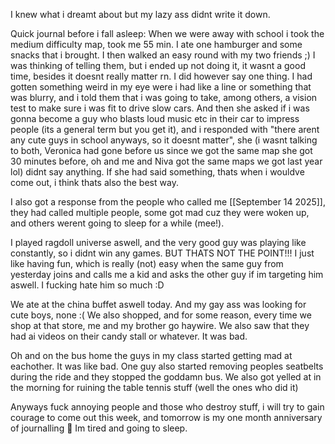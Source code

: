 I knew what i dreamt about but my lazy ass didnt write it down.

Quick journal before i fall asleep:
When we were away with school i took the medium difficulty map, took me 55 min. I ate one hamburger and some snacks that i brought. I then walked an easy round with my two friends ;)
I was thinking of telling them, but i ended up not doing it, it wasnt a good time, besides it doesnt really matter rn. I did however say one thing. I had gotten something weird in my eye were i had like a line or something that was blurry, and i told them that i was going to take, among others, a vision test to make sure i was fit to drive slow cars. And then she asked if i was gonna become a guy who blasts loud music etc in their car to impress people (its a general term but you get it), and i responded with "there arent any cute guys in school anyways, so it doesnt matter", she (i wasnt talking to both, Veronica had gone before us since we got the same map she got 30 minutes before, oh and me and Niva got the same maps we got last year lol) didnt say anything. If she had said something, thats when i wouldve come out, i think thats also the best way.

I also got a response from the people who called me [[September 14 2025]], they had called multiple people, some got mad cuz they were woken up, and others werent going to sleep for a while (mee!).

I played ragdoll universe aswell, and the very good guy was playing like constantly, so i didnt win any games. BUT THATS NOT THE POINT!!! I just like having fun, which is really (not) easy when the same guy from yesterday joins and calls me a kid and asks the other guy if im targeting him aswell. I fucking hate him so much :D

We ate at the china buffet aswell today. And my gay ass was looking for cute boys, none :(
We also shopped, and for some reason, every time we shop at that store, me and my brother go haywire. We also saw that they had ai videos on their candy stall or whatever. It was bad.

Oh and on the bus home the guys in my class started getting mad at eachother. It was like bad. One guy also started removing peoples seatbelts during the ride and they stopped the goddamn bus. We also got yelled at in the morning for ruining the table tennis stuff (well the ones who did it)

Anyways fuck annoying people and those who destroy stuff, i will try to gain courage to come out this week, and tomorrow is my one month anniversary of journalling 🥳
Im tired and going to sleep.